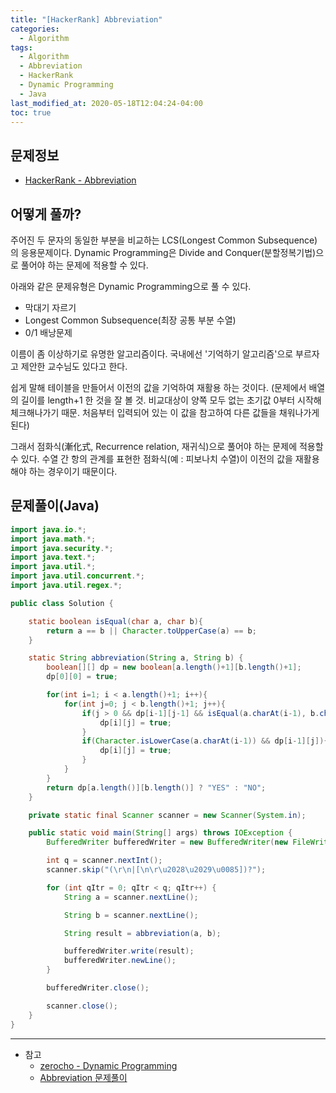 ```yaml
---
title: "[HackerRank] Abbreviation"
categories: 
  - Algorithm
tags:
  - Algorithm
  - Abbreviation
  - HackerRank
  - Dynamic Programming
  - Java
last_modified_at: 2020-05-18T12:04:24-04:00
toc: true
---
```

문제정보
-
- [HackerRank - Abbreviation](https://www.hackerrank.com/challenges/abbr/problem)

어떻게 풀까?
-
주어진 두 문자의 동일한 부분을 비교하는 LCS(Longest Common Subsequence)의 응용문제이다. Dynamic Programming은 Divide and Conquer(분할정복기법)으로 풀어야 하는 문제에 적용할 수 있다.

아래와 같은 문제유형은 Dynamic Programming으로 풀 수 있다.

- 막대기 자르기
- Longest Common Subsequence(최장 공통 부분 수열)
- 0/1 배낭문제

이름이 좀 이상하기로 유명한 알고리즘이다. 국내에선 '기억하기 알고리즘'으로 부르자고 제안한 교수님도 있다고 한다. 

쉽게 말해 테이블을 만들어서 이전의 값을 기억하여 재활용 하는 것이다. (문제에서 배열의 길이를 length+1 한 것을 잘 볼 것. 비교대상이 양쪽 모두 없는 초기값 0부터 시작해 체크해나가기 때문. 처음부터 입력되어 있는 이 값을 참고하여 다른 값들을 채워나가게 된다)

그래서 점화식(漸化式, Recurrence relation, 재귀식)으로 풀어야 하는 문제에 적용할 수 있다. 수열 간 항의 관계를 표현한 점화식(예 : 피보나치 수열)이 이전의 값을 재활용 해야 하는 경우이기 때문이다.


문제풀이(Java)
-
~~~java
import java.io.*;
import java.math.*;
import java.security.*;
import java.text.*;
import java.util.*;
import java.util.concurrent.*;
import java.util.regex.*;

public class Solution {

    static boolean isEqual(char a, char b){
        return a == b || Character.toUpperCase(a) == b;
    }

    static String abbreviation(String a, String b) {
        boolean[][] dp = new boolean[a.length()+1][b.length()+1];
        dp[0][0] = true;

        for(int i=1; i < a.length()+1; i++){
            for(int j=0; j < b.length()+1; j++){
                if(j > 0 && dp[i-1][j-1] && isEqual(a.charAt(i-1), b.charAt(j-1))){
                    dp[i][j] = true;
                }
                if(Character.isLowerCase(a.charAt(i-1)) && dp[i-1][j]){
                    dp[i][j] = true;
                }
            }
        }
        return dp[a.length()][b.length()] ? "YES" : "NO";
    }

    private static final Scanner scanner = new Scanner(System.in);

    public static void main(String[] args) throws IOException {
        BufferedWriter bufferedWriter = new BufferedWriter(new FileWriter(System.getenv("OUTPUT_PATH")));

        int q = scanner.nextInt();
        scanner.skip("(\r\n|[\n\r\u2028\u2029\u0085])?");

        for (int qItr = 0; qItr < q; qItr++) {
            String a = scanner.nextLine();

            String b = scanner.nextLine();

            String result = abbreviation(a, b);

            bufferedWriter.write(result);
            bufferedWriter.newLine();
        }

        bufferedWriter.close();

        scanner.close();
    }
}
~~~

- - -
* 참고
  - [zerocho - Dynamic Programming](https://www.zerocho.com/category/Algorithm/post/584b979a580277001862f182)
  - [Abbreviation 문제풀이](http://mrkimkim.com/study/coding_interview/coding-interview-abbreviation/)
